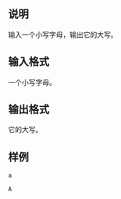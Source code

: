 <h2>说明</h2>

输入一个小写字母，输出它的大写。
<h2>输入格式</h2>

一个小写字母。

<h2>输出格式</h2>

它的大写。

<h2>样例</h2>
<pre><code class="language-input1">a</code></pre><pre><code class="language-output1">A</code></pre>
